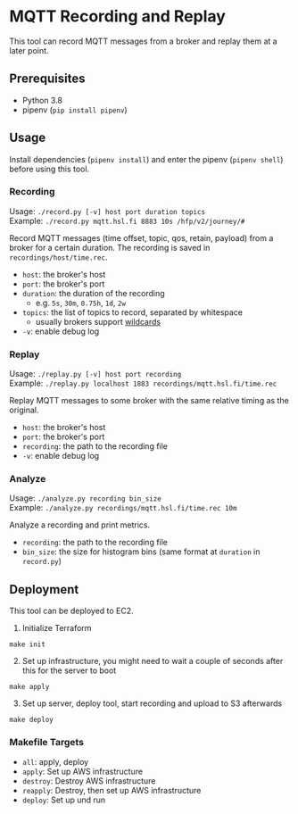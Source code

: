 # MQTT Recording and Replay

This tool can record MQTT messages from a broker and replay them at a later point.


## Prerequisites
* Python 3.8
* pipenv (`pip install pipenv`)


## Usage

Install dependencies (`pipenv install`) and enter the pipenv (`pipenv shell`) before using this tool.

### Recording
Usage: `./record.py [-v] host port duration topics`  
Example: `./record.py mqtt.hsl.fi 8883 10s /hfp/v2/journey/#`

Record MQTT messages (time offset, topic, qos, retain, payload) from a broker for a certain duration. The recording
 is saved in `recordings/host/time.rec`.
* `host`: the broker's host
* `port`: the broker's port
* `duration`: the duration of the recording
    * e.g. `5s`, `30m`, `0.75h`, `1d`, `2w`
* `topics`: the list of topics to record, separated by whitespace
    * usually brokers support [wildcards](https://www.hivemq.com/blog/mqtt-essentials-part-5-mqtt-topics-best-practices/#wildcards)
* `-v`: enable debug log

### Replay
Usage: `./replay.py [-v] host port recording`  
Example: `./replay.py localhost 1883 recordings/mqtt.hsl.fi/time.rec`

Replay MQTT messages to some broker with the same relative timing as the original.
* `host`: the broker's host
* `port`: the broker's port
* `recording`: the path to the recording file
* `-v`: enable debug log

### Analyze
Usage: `./analyze.py recording bin_size`  
Example: `./analyze.py recordings/mqtt.hsl.fi/time.rec 10m`

Analyze a recording and print metrics.
* `recording`: the path to the recording file
* `bin_size`: the size for histogram bins (same format at `duration` in `record.py`)


## Deployment
This tool can be deployed to EC2.

1. Initialize Terraform
```
make init
```

2. Set up infrastructure, you might need to wait a couple of seconds after this for the server to boot
```
make apply
```

3. Set up server, deploy tool, start recording and upload to S3 afterwards
```
make deploy
```

### Makefile Targets

* `all`: apply, deploy
* `apply`: Set up AWS infrastructure
* `destroy`: Destroy AWS infrastructure
* `reapply`: Destroy, then set up AWS infrastructure
* `deploy`: Set up und run
